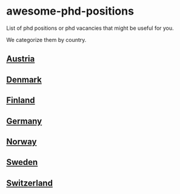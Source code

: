 # awesome-phd-positions
List of phd positions or phd vacancies that might be useful for you.

We categorize them by country.

## [Austria](https://github.com/ekotwidodo/awesome-phd-positions/blob/main/austria.md)

## [Denmark](https://github.com/ekotwidodo/awesome-phd-positions/blob/main/denmark.md)

## [Finland](https://github.com/ekotwidodo/awesome-phd-positions/blob/main/finland.md)

## [Germany]()

## [Norway](https://github.com/ekotwidodo/awesome-phd-positions/blob/main/norway.md)

## [Sweden](https://github.com/ekotwidodo/awesome-phd-positions/blob/main/sweden.md)

## [Switzerland](https://github.com/ekotwidodo/awesome-phd-positions/blob/main/switzerland.md)
